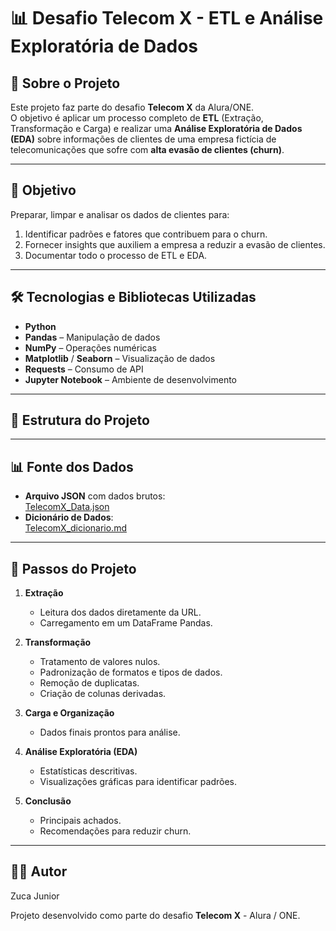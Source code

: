 # 📊 Desafio Telecom X - ETL e Análise Exploratória de Dados

## 📌 Sobre o Projeto
Este projeto faz parte do desafio **Telecom X** da Alura/ONE.  
O objetivo é aplicar um processo completo de **ETL** (Extração, Transformação e Carga) e realizar uma **Análise Exploratória de Dados (EDA)** sobre informações de clientes de uma empresa fictícia de telecomunicações que sofre com **alta evasão de clientes (churn)**.

---

## 🎯 Objetivo
Preparar, limpar e analisar os dados de clientes para:
1. Identificar padrões e fatores que contribuem para o churn.
2. Fornecer insights que auxiliem a empresa a reduzir a evasão de clientes.
3. Documentar todo o processo de ETL e EDA.

---

## 🛠 Tecnologias e Bibliotecas Utilizadas
- **Python**
- **Pandas** – Manipulação de dados
- **NumPy** – Operações numéricas
- **Matplotlib** / **Seaborn** – Visualização de dados
- **Requests** – Consumo de API
- **Jupyter Notebook** – Ambiente de desenvolvimento

---

## 📂 Estrutura do Projeto

---

## 📊 Fonte dos Dados
- **Arquivo JSON** com dados brutos:  
  [TelecomX_Data.json](https://raw.githubusercontent.com/alura-cursos/challenge2-data-science/refs/heads/main/TelecomX_Data.json)
- **Dicionário de Dados**:  
  [TelecomX_dicionario.md](https://github.com/alura-cursos/challenge2-data-science/blob/main/TelecomX_dicionario.md)

---

## 🚀 Passos do Projeto
1. **Extração**
   - Leitura dos dados diretamente da URL.
   - Carregamento em um DataFrame Pandas.

2. **Transformação**
   - Tratamento de valores nulos.
   - Padronização de formatos e tipos de dados.
   - Remoção de duplicatas.
   - Criação de colunas derivadas.

3. **Carga e Organização**
   - Dados finais prontos para análise.

4. **Análise Exploratória (EDA)**
   - Estatísticas descritivas.
   - Visualizações gráficas para identificar padrões.

5. **Conclusão**
   - Principais achados.
   - Recomendações para reduzir churn.

---

## 🧑‍💻 Autor
Zuca Junior

Projeto desenvolvido como parte do desafio **Telecom X** - Alura / ONE.
